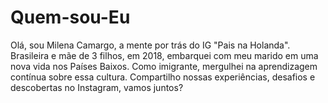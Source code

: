 # Quem-sou-Eu
Olá, sou Milena Camargo, a mente por trás do IG "Pais na Holanda". Brasileira e mãe de 3 filhos, em 2018, embarquei com meu marido em uma nova vida nos Países Baixos. Como imigrante, mergulhei na aprendizagem contínua sobre essa cultura. Compartilho nossas experiências, desafios e descobertas no Instagram, vamos juntos?
